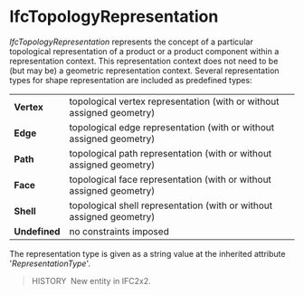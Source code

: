 IfcTopologyRepresentation
=========================

_IfcTopologyRepresentation_ represents the concept of a particular topological representation of a product or a product component within a representation context. This representation context does not need to be (but may be) a geometric representation context. Several representation types for shape representation are included as predefined types:

<table>
  <tbody>
    <tr>
      <td><b>Vertex</b></td>
      <td>topological vertex
representation (with or without assigned geometry)</td>
    </tr>
    <tr>
      <td><b>Edge</b></td>
      <td>topological edge
representation (with or without assigned geometry)</td>
    </tr>
    <tr>
      <td><b>Path</b></td>
      <td>topological path
representation (with or without assigned geometry)</td>
    </tr>
    <tr>
      <td><b>Face</b></td>
      <td>topological face
representation (with or without assigned geometry)</td>
    </tr>
    <tr>
      <td><b>Shell</b></td>
      <td>topological shell
representation (with or without assigned geometry)</td>
    </tr>
    <tr>
      <td><b>Undefined</b></td>
      <td>no constraints imposed</td>
    </tr>
  </tbody>
</table>

The representation type is given as a string value at the inherited attribute '_RepresentationType_'.

> HISTORY&nbsp; New entity in IFC2x2.
